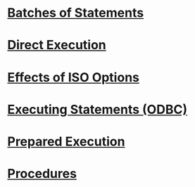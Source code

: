 # [Batches of Statements](batches-of-statements.md)
# [Direct Execution](direct-execution.md)
# [Effects of ISO Options](effects-of-iso-options.md)
# [Executing Statements (ODBC)](executing-statements-odbc.md)
# [Prepared Execution](prepared-execution.md)
# [Procedures](procedures.md)
